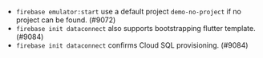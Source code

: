 - `firebase emulator:start` use a default project `demo-no-project` if no project can be found. (#9072)
- `firebase init dataconnect` also supports bootstrapping flutter template. (#9084)
- `firebase init dataconnect` confirms Cloud SQL provisioning. (#9084)

